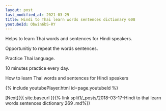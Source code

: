 ```yaml
---
layout: post
last_modified_at: 2021-03-29
title: Hindi to Thai learn words sentences dictionary 608 
youtubeId: Obwin6bS-RY
---
```

 
 
Helps to learn Thai words and sentences for Hindi speakers.

Opportunitiy to repeat the words sentences. 

Practice Thai language. 
 
10 minutes practice every day. 
 
How to learn Thai words and sentences for Hindi speakers 
 
{% include youtubePlayer.html id=page.youtubeId %}
 
 
[Next]({{ site.baseurl }}{% link  split1/_posts/2018-03-17-Hindi to thai learn words sentences dictionary 269 .md%})
 
